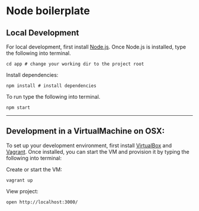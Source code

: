 # Node boilerplate

## Local Development

For local development, first install [Node.js](http://nodejs.org/). Once Node.js is installed, type the following into terminal.

    cd app # change your working dir to the project root

Install dependencies:

    npm install # install dependencies

To run type the following into terminal.

    npm start

---

## Development in a VirtualMachine on OSX:

To set up your development environment, first install [VirtualBox](https://www.virtualbox.org/wiki/Downloads) and [Vagrant](https://www.vagrantup.com/downloads.html). Once installed, you can start the VM and provision it by typing the following into terminal:

Create or start the VM:

    vagrant up

View project:

    open http://localhost:3000/
